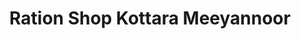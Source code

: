 ---
title: "Ration Shop Kottara Meeyannoor"
url: /meeyannoor/ration-shop-kottara-meeyannoor/
shop: convenience
---